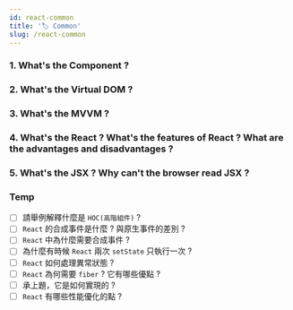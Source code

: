 ```yaml
---
id: react-common
title: '🏷️ Common'
slug: /react-common
---
```


### 1. What's the Component ?

### 2. What's the Virtual DOM ?

### 3. What's the MVVM ?

### 4. What's the React ? What's the features of React ? What are the advantages and disadvantages ?

### 5. What's the JSX ? Why can't the browser read JSX ?

### Temp

- [ ] 請舉例解釋什麼是 `HOC(高階組件)` ?
- [ ] `React` 的合成事件是什麼 ? 與原生事件的差別 ?
- [ ] `React` 中為什麼需要合成事件 ?
- [ ] 為什麼有時候 `React` 兩次 `setState` 只執行一次 ?
- [ ] `React` 如何處理異常狀態 ?
- [ ] `React` 為何需要 `fiber` ? 它有哪些優點 ?
- [ ] 承上題，它是如何實現的 ?
- [ ] `React` 有哪些性能優化的點 ?
